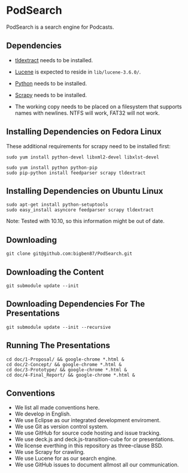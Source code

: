 PodSearch
=========

PodSearch is a search engine for Podcasts.

Dependencies
------------

-   [tldextract](https://github.com/john-kurkowski/tldextract) needs to be installed.
-   [Lucene](https://lucene.apache.org/core/) is expected to reside in `lib/lucene-3.6.0/`.
-   [Python](http://www.python.org/) needs to be installed.
-   [Scrapy](http://scrapy.org/) needs to be installed.

-   The working copy needs to be placed on a filesystem that supports names with newlines.
    NTFS will work, FAT32 will not work.

Installing Dependencies on Fedora Linux
---------------------------------------

These additional requirements for scrapy need to be installed first:
    
    sudo yum install python-devel libxml2-devel libxlst-devel

    sudo yum install python python-pip
    sudo pip-python install feedparser scrapy tldextract

Installing Dependencies on Ubuntu Linux
---------------------------------------

    sudo apt-get install python-setuptools
    sudo easy_install asyncore feedparser scrapy tldextract

Note: Tested with 10.10, so this information might be out of date.

Downloading
-----------

    git clone git@github.com:bigben87/PodSearch.git

Downloading the Content
----------------------

    git submodule update --init


Downloading Dependencies For The Presentations
----------------------------------------------

    git submodule update --init --recursive

Running The Presentations
-------------------------

    cd doc/1-Proposal/ && google-chrome *.html &
    cd doc/2-Concept/ && google-chrome *.html &
    cd doc/3-Prototype/ && google-chrome *.html &
    cd doc/4-Final_Report/ && google-chrome *.html &
    
Conventions
-----------

-   We list all made conventions here.
-   We develop in English.
-   We use Eclipse as our integrated development enviroment.
-   We use Git as version control system.
-   We use GitHub for source code hosting and issue tracking.
-   We use deck.js and deck.js-transition-cube for or presentations.
-   We license everthing in this repository as three-clause BSD.
-   We use Scrapy for crawling.
-   We use Lucene for as our search engine.
-   We use GitHub issues to document allmost all our communication.
